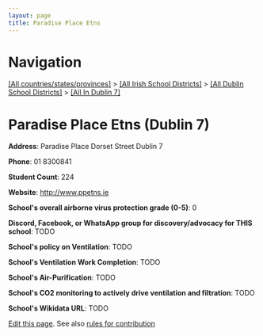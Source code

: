 ```yaml
---
layout: page
title: Paradise Place Etns
---
```

# Navigation

[[All countries/states/provinces]](../../../..) > [[All Irish School Districts]](../../..) > [[All Dublin School Districts]](../..) > [[All In Dublin 7]](..)

# Paradise Place Etns (Dublin 7)

**Address**: Paradise Place Dorset Street Dublin 7

**Phone**: 01 8300841

**Student Count**: 224

**Website**: <http://www.ppetns.ie>

**School's overall airborne virus protection grade (0-5)**: 0

**Discord, Facebook, or WhatsApp group for discovery/advocacy for THIS school**: TODO

**School's policy on Ventilation**: TODO

**School's Ventilation Work Completion**: TODO

**School's Air-Purification**: TODO

**School's CO2 monitoring to actively drive ventilation and filtration**: TODO

**School's Wikidata URL**: TODO


[Edit this page](https://github.com/ventilate-schools/Ireland/edit/main/./Dublin_7/Paradise_Place_Etns.md). See also [rules for contribution](../../../contribution-rules/)